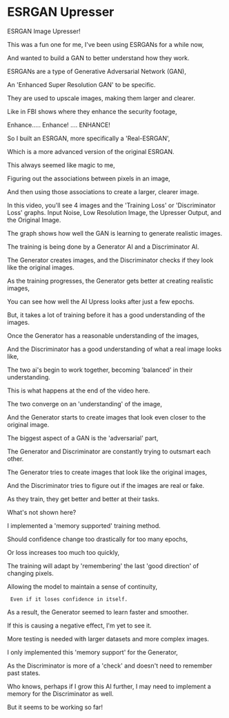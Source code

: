 # ESRGAN Upresser

ESRGAN Image Upresser!
      
This was a fun one for me, I've been using ESRGANs for a while now,
      
   And wanted to build a GAN to better understand how they work.

ESRGANs are a type of Generative Adversarial Network (GAN),
      
An 'Enhanced Super Resolution GAN' to be specific.
      
They are used to upscale images, making them larger and clearer.
      
Like in FBI shows where they enhance the security footage,
      
Enhance..... Enhance! .... ENHANCE!

So I built an ESRGAN, more specifically a 'Real-ESRGAN',
      
   Which is a more advanced version of the original ESRGAN.

This always seemed like magic to me,
      
   Figuring out the associations between pixels in an image,
      
And then using those associations to create a larger, clearer image.

In this video, you'll see 4 images and the 'Training Loss' or 'Discriminator Loss' graphs.
      Input Noise, Low Resolution Image, the Upresser Output, and the Original Image.
      
   The graph shows how well the GAN is learning to generate realistic images.

The training is being done by a Generator AI and a Discriminator AI.
      
The Generator creates images, and the Discriminator checks if they look like the original images.

As the training progresses, the Generator gets better at creating realistic images,
      
   You can see how well the AI Upress looks after just a few epochs.

But, it takes a lot of training before it has a good understanding of the images.
      
Once the Generator has a reasonable understanding of the images,
      
And the Discriminator has a good understanding of what a real image looks like,
      
The two ai's begin to work together, becoming 'balanced' in their understanding.

This is what happens at the end of the video here.
      
   The two converge on an 'understanding' of the image,
      
And the Generator starts to create images that look even closer to the original image.

The biggest aspect of a GAN is the 'adversarial' part,
      
   The Generator and Discriminator are constantly trying to outsmart each other.
      
The Generator tries to create images that look like the original images,
      
And the Discriminator tries to figure out if the images are real or fake.

As they train, they get better and better at their tasks.

What's not shown here?
      
I implemented a 'memory supported' training method.

Should confidence change too drastically for too many epochs,
      
   Or loss increases too much too quickly,

The training will adapt by 'remembering' the last 'good direction' of changing pixels.
      
   Allowing the model to maintain a sense of continuity,
      
     Even if it loses confidence in itself.

As a result, the Generator seemed to learn faster and smoother.
      
   If this is causing a negative effect, I'm yet to see it.
      
   More testing is needed with larger datasets and more complex images.

I only implemented this 'memory support' for the Generator,
      
   As the Discriminator is more of a 'check' and doesn't need to remember past states.
      
   Who knows, perhaps if I grow this AI further, I may need to implement a memory for the Discriminator as well.

But it seems to be working so far!